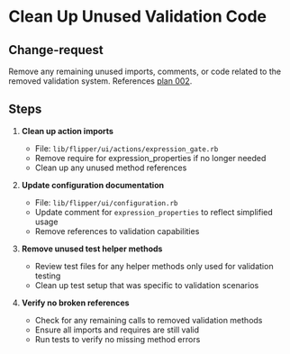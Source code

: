 # Clean Up Unused Validation Code

## Change-request
Remove any remaining unused imports, comments, or code related to the removed validation system. References [plan 002](../plans/002_simplify_expression_validation_logic.md).

## Steps

1. **Clean up action imports**
   - File: `lib/flipper/ui/actions/expression_gate.rb`
   - Remove require for expression_properties if no longer needed
   - Clean up any unused method references

2. **Update configuration documentation**
   - File: `lib/flipper/ui/configuration.rb`
   - Update comment for `expression_properties` to reflect simplified usage
   - Remove references to validation capabilities

3. **Remove unused test helper methods**
   - Review test files for any helper methods only used for validation testing
   - Clean up test setup that was specific to validation scenarios

4. **Verify no broken references**
   - Check for any remaining calls to removed validation methods
   - Ensure all imports and requires are still valid
   - Run tests to verify no missing method errors
